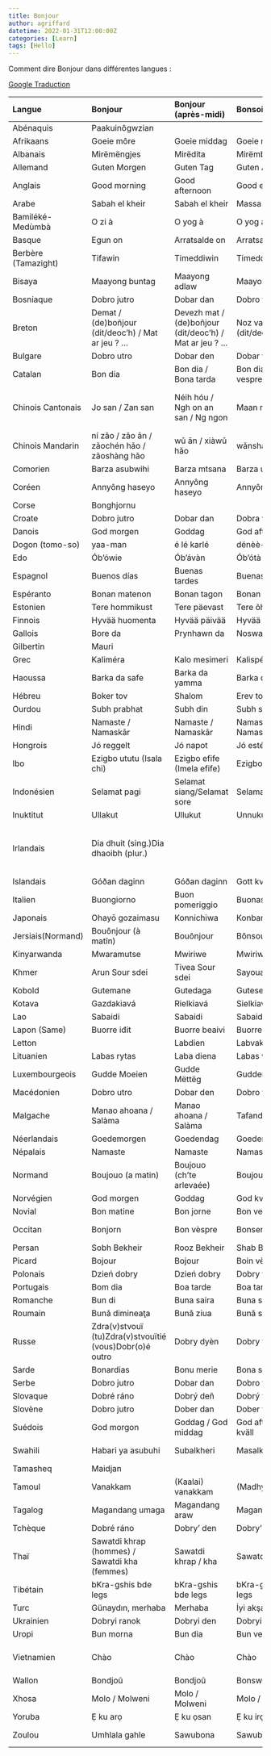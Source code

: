 ```yaml
---
title: Bonjour
author: agriffard
datetime: 2022-01-31T12:00:00Z
categories: [Learn]
tags: [Hello]
---
```


Comment dire Bonjour dans différentes langues :

[Google Traduction](https://translate.google.com/?sl=fr&tl=en&text=bonjour&op=translate)

| Langue              | Bonjour                                                 | Bonjour (après-midi)                                   | Bonsoir               | Bonne nuit                    | Salut                                                     |
| :------------------ | :------------------------------------------------------ | :----------------------------------------------------- | :-------------------- | :---------------------------- | :-------------------------------------------------------- |
| Abénaquis           | Paakuinôgwzian                                          |                                                        |                       |                               |                                                           |
| Afrikaans           | Goeie môre                                              | Goeie middag                                           | Goeie naand           | Goeie nag                     | Hallo                                                     |
| Albanais            | Mirëmëngjes                                             | Mirëdita                                               | Mirëmbrëma            | Natën e mirë                  | Mirëdita                                                  |
| Allemand            | Guten Morgen                                            | Guten Tag                                              | Guten Abend           | Gute Nacht                    | Hallo                                                     |
| Anglais             | Good morning                                            | Good afternoon                                         | Good evening          | Good night                    | Hello / Hi                                                |
| Arabe               | Sabah el kheir                                          | Sabah el kheir                                         | Massa el kheir        | Layla saida                   | Salam                                                     |
| Bamiléké-Medùmbà    | O zi à                                                  | O yog à                                                | O yog à               | Zi mebwo                      | Me ca’tee                                                 |
| Basque              | Egun on                                                 | Arratsalde on                                          | Arratsalde on         | Gabon                         | Kaixo                                                     |
| Berbère (Tamazight) | Tifawin                                                 | Timeddiwin                                             | Timeddiwin            | Timensiwin                    | Azul                                                      |
| Bisaya              | Maayong buntag                                          | Maayong adlaw                                          | Maayong gabii         |                               |                                                           |
| Bosniaque           | Dobro jutro                                             | Dobar dan                                              | Dobro vece            | Lahku noc                     | Zdravo                                                    |
| Breton              | Demat / (de)boñjour (dit/deoc’h) / Mat ar jeu ? …       | Devezh mat / (de)boñjour (dit/deoc’h) / Mat ar jeu ? … | Noz vat (dit/deoc’h)  | Nozvezh vat (dit/deoc’h)      | Salud (dit/deoc’h)                                        |
| Bulgare             | Dobro utro                                              | Dobar den                                              | Dobar vetcher         | Leka nocht                    | Zdravei                                                   |
| Catalan             | Bon dia                                                 | Bon dia / Bona tarda                                   | Bon dia / Bon vespre  | Bona nit                      | Hola                                                      |
| Chinois Cantonais   | Jo san / Zan san                                        | Néih hóu / Ngh on an san / Ng ngon                     | Maan ngon             | Jo tau / Hai                  | Néih hóu / Neilhou / Lay ho / Ho yat / Ngh on / Jou san   |
| Chinois Mandarin    | ní zǎo / zǎo ān / zǎochén hǎo / zǎoshàng hǎo            | wǔ ān / xiàwǔ hǎo                                      | wǎnshàng hǎo          | wǎn ān                        | ní hǎo / nín hǎo / nǐmen hǎo                              |
| Comorien            | Barza asubwihi                                          | Barza mtsana                                           | Barza uku             | Lala unono                    | Jeje                                                      |
| Coréen              | Annyông haseyo                                          | Annyông haseyo                                         | Annyông haseyo        | Annyông hijumuseyo            | Annyông                                                   |
| Corse               | Bonghjornu                                              |                                                        |                       |                               | Salutu                                                    |
| Croate              | Dobro jutro                                             | Dobar dan                                              | Dobra veće            | Laku noć                      | Zdravo                                                    |
| Danois              | God morgen                                              | Goddag                                                 | God aften             | God nat                       | Hej                                                       |
| Dogon (tomo-so)     | yaa-man                                                 | é lé karlé                                             | dénèè-mon             |
| Edo                 | Ób’ówie                                                 | Ób’ávàn                                                | Ób’ótà                | Òkhíen òwie                   | Kóyo                                                      |
| Espagnol            | Buenos días                                             | Buenas tardes                                          | Buenas tardes         | Buenas noches                 | Hola                                                      |
| Espéranto           | Bonan matenon                                           | Bonan tagon                                            | Bonan vesperon        | Bonan nokton                  | Saluton                                                   |
| Estonien            | Tere hommikust                                          | Tere päevast                                           | Tere õhtust           | Head ööd                      | Tere                                                      |
| Finnois             | Hyvää huomenta                                          | Hyvää päivää                                           | Hyvää iltaa           | Hyvää yötä                    | Hei / Moi / Terve                                         |
| Gallois             | Bore da                                                 | Prynhawn da                                            | Noswaith da           | Nos da                        | Hylo                                                      |
| Gilbertin           | Mauri                                                   |                                                        |                       |                               |
| Grec                | Kaliméra                                                | Kalo mesimeri                                          | Kalispéra             | Kalinýchta                    | Yasou                                                     |
| Haoussa             | Barka da safe                                           | Barka da yamma                                         | Barka da yamma        | Mu kwana lafiya               | Sannu                                                     |
| Hébreu              | Boker tov                                               | Shalom                                                 | Erev tov              | Layla tov                     |                                                           |
| Ourdou              | Subh prabhat                                            | Subh din                                               | Subh sandhya          | Subh ratri                    | subh din                                                  |
| Hindi               | Namaste / Namaskār                                      | Namaste / Namaskār                                     | Namaste / Namaskār    | Namaste / Namaskār            | Namaste / Namaskār                                        |
| Hongrois            | Jó reggelt                                              | Jó napot                                               | Jó estét              | Jó éjszakát                   | Szia / Sziasztok                                          |
| Ibo                 | Ezigbo ututu (Isala chi)                                | Ezigbo efife (Imela efife)                             | Ezigbo mgbede         | Ezigbo anyasi (Anyasi oma)    |                                                           |
| Indonésien          | Selamat pagi                                            | Selamat siang/Selamat sore                             | Selamat malam         | Selamat tidur                 | Selamat                                                   |
| Inuktitut           | Ullakut                                                 | Ullukut                                                | Unnukut               |                               | Ai                                                        |
| Irlandais           | Dia dhuit (sing.)Dia dhaoibh (plur.)                    |                                                        |                       | Oíche mhaith                  | Dia dhuit/dhaoibhCén chaoi a bhfuil a túCad é mar atá tú? |
| Islandais           | Góðan daginn                                            | Góðan daginn                                           | Gott kvöld            | Góða nótt                     | Halló                                                     |
| Italien             | Buongiorno                                              | Buon pomeriggio                                        | Buonasera             | Buonanotte                    | Ciao                                                      |
| Japonais            | Ohayō gozaimasu                                         | Konnichiwa                                             | Konbanwa              | Oyasuminasai                  | Ossu                                                      |
| Jersiais(Normand)   | Bouônjour (à matîn)                                     | Bouônjour                                              | Bônsouair             | Bouonne niet                  |                                                           |
| Kinyarwanda         | Mwaramutse                                              | Mwiriwe                                                | Mwiriwe               | Ijoro ryiza                   | Uraho                                                     |
| Khmer               | Arun Sour sdei                                          | Tivea Sour sdei                                        | Sayouan Sour sdei     | Rie-trey Sour sdei            | Tchoum-reap sour / Sour sdei                              |
| Kobold              | Gutemane                                                | Gutedaga                                               | Gutesera              | Gutenoku                      | Saluyeme                                                  |
| Kotava              | Gazdakiavá                                              | Rielkiavá                                              | Sielkiavá             | Mielkiavá                     | Kiavá                                                     |
| Lao                 | Sabaidi                                                 | Sabaidi                                                | Sabaidi               | Sabaidi                       | Sabaidi                                                   |
| Lapon (Same)        | Buorre iđit                                             | Buorre beaivi                                          | Buorre eahket         |                               | Dearvva                                                   |
| Letton              |                                                         | Labdien                                                | Labvakar              | Ar labu nakti                 | Sveiks                                                    |
| Lituanien           | Labas rytas                                             | Laba diena                                             | Labas vakaras         | Labànakt                      |                                                           |
| Luxembourgeois      | Gudde Moeien                                            | Gudde Mëttëg                                           | Gudden Ovend          | Gudd Nuecht                   | Salü                                                      |
| Macédonien          | Dobro utro                                              | Dobar den                                              | Dobro večer           | Dobra noc                     |                                                           |
| Malgache            | Manao ahoana / Salàma                                   | Manao ahoana / Salàma                                  | Tafandria mandry      | Tafandria mandry              | Manao ahoana / Salàma                                     |
| Néerlandais         | Goedemorgen                                             | Goedendag                                              | Goedenavond           | Goede nacht                   | Hallo                                                     |
| Népalais            | Namaste                                                 | Namaste                                                | Namaste               | Shubha Raatri                 | Namaskaar                                                 |
| Normand             | Boujouo (a matin)                                       | Boujouo (ch’te arlevaée)                               | Boujouo (as’sei)      | Bouonne nyit                  |                                                           |
| Norvégien           | God morgen                                              | Goddag                                                 | God kveld             | God natt                      | Hallo / Hei                                               |
| Novial              | Bon matine                                              | Bon jorne                                              | Bon vespre            | Bon nokte                     | Saluto                                                    |
| Occitan             | Bonjorn                                                 | Bon vèspre                                             | Bonser                | Bona nuèch                    | Adieu / Adieusiatz                                        |
| Persan              | Sobh Bekheir                                            | Rooz Bekheir                                           | Shab Bekheir          | Shab Bekheir                  | Salam                                                     |
| Picard              | Bojour                                                  | Bojour                                                 | Boin vèpes            | Boinne nuit                   | Adé                                                       |
| Polonais            | Dzień dobry                                             | Dzień dobry                                            | Dobry wieczór         | Dobranoc                      | Cześć                                                     |
| Portugais           | Bom dia                                                 | Boa tarde                                              | Boa tarde             | Boa noite                     | Olá / Oi                                                  |
| Romanche            | Bun di                                                  | Buna saira                                             | Buna saira            | Buna notg                     | Ciao                                                      |
| Roumain             | Bună dimineaţa                                          | Bună ziua                                              | Bună seara            | Noapte bună                   | Bună / salut                                              |
| Russe               | Zdra(v)stvouï (tu)Zdra(v)stvouïtié (vous)Dobr(o)é outro | Dobry dyèn                                             | Dobry vétchèr         | Spakoïnoï notchi              | Privyèt (à l’arrivée) / Paka (au départ)                  |
| Sarde               | Bonardias                                               | Bonu merie                                             | Bona sera             | Bona notti                    | Saludu                                                    |
| Serbe               | Dobro jutro                                             | Dobar dan                                              | Dobro veče            | Laku noć                      | Zdravo                                                    |
| Slovaque            | Dobré ráno                                              | Dobrý deň                                              | Dobrý večer           | Dobrú noc                     | Ahoj, Čau                                                 |
| Slovène             | Dobro jutro                                             | Dober dan                                              | Dober večer           | Lahko noč                     | Živjo                                                     |
| Suédois             | God morgon                                              | Goddag / God middag                                    | God afton / God kväll | God natt                      | Hej / Hejsan / Hallå / Tjänare                            |
| Swahili             | Habari ya asubuhi                                       | Subalkheri                                             | Masalkheri            | Usiku mwema                   | Jambo                                                     |
| Tamasheq            | Maidjan                                                 |                                                        |                       |                               |                                                           |
| Tamoul              | Vanakkam                                                | (Kaalai) vanakkam                                      | (Madhya)vanakkam      |                               |                                                           |
| Tagalog             | Magandang umaga                                         | Magandang araw                                         | Magandang gabi        |                               |                                                           |
| Tchèque             | Dobré ráno                                              | Dobry’ den                                             | Dobry’ večer          | Dobrou noc                    | Ahoj, Čau                                                 |
| Thaï                | Sawatdi khrap (hommes) / Sawatdi kha (femmes)           | Sawatdi khrap / kha                                    | Sawatdi khrap / kha   | Sawatdi khrap / kha           | Watdi                                                     |
| Tibétain            | bKra-gshis bde legs                                     | bKra-gshis bde legs                                    | bKra-gshis bde legs   | bKra-gshis bde legs           | bde-mo                                                    |
| Turc                | Günaydın, merhaba                                       | Merhaba                                                | İyi akşamlar          | İyi geceler                   | Selam, merhaba                                            |
| Ukrainien           | Dobryi ranok                                            | Dobryi den                                             | Dobryi vechir         |                               | Pryvit                                                    |
| Uropi               | Bun morna                                               | Bun dia                                                | Bun vespen            | Bun noc                       | Halo                                                      |
| Vietnamien          | Chào                                                    | Chào                                                   | Chào                  | Chào buoi toi / Chúc ngu ngon | Chào / Chào ban                                           |
| Wallon              | Bondjoû                                                 | Bondjoû                                                | Bonswer               | Bone nute                     | A                                                         |
| Xhosa               | Molo / Molweni                                          | Molo / Molweni                                         | Molo / Molweni        | Rhonanai / Ulale kakuhle      | Molo / Molweni                                            |
| Yoruba              | Ẹ ku arọ                                                | Ẹ ku ọsan                                              | Ẹ ku irọlẹ            | O di arọ                      |
| Zoulou              | Umhlala gahle                                           | Sawubona                                               | Sawubona              | Lala kahle / Lalani kahle     | Sawubona                                                  |

